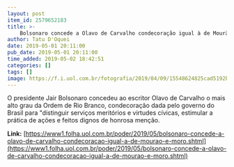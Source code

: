 ```yaml
---
layout: post
item_id: 2579652183
title: >-
    Bolsonaro concede a Olavo de Carvalho condecoração igual à de Mourão e Moro
author: Tatu D'Oquei
date: 2019-05-01 20:11:00
pub_date: 2019-05-01 20:11:00
time_added: 2019-05-02 18:42:51
categories: []
tags: []
image: https://f.i.uol.com.br/fotografia/2019/04/09/15548624825cad5192b774a_1554862482_3x2_rt.jpg
---
```


O presidente Jair Bolsonaro concedeu ao escritor Olavo de Carvalho o mais alto grau da Ordem de Rio Branco, condecoração dada pelo governo do Brasil para "distinguir serviços meritórios e virtudes cívicas, estimular a prática de ações e feitos dignos de honrosa menção.

**Link:** [https://www1.folha.uol.com.br/poder/2019/05/bolsonaro-concede-a-olavo-de-carvalho-condecoracao-igual-a-de-mourao-e-moro.shtml](https://www1.folha.uol.com.br/poder/2019/05/bolsonaro-concede-a-olavo-de-carvalho-condecoracao-igual-a-de-mourao-e-moro.shtml)

